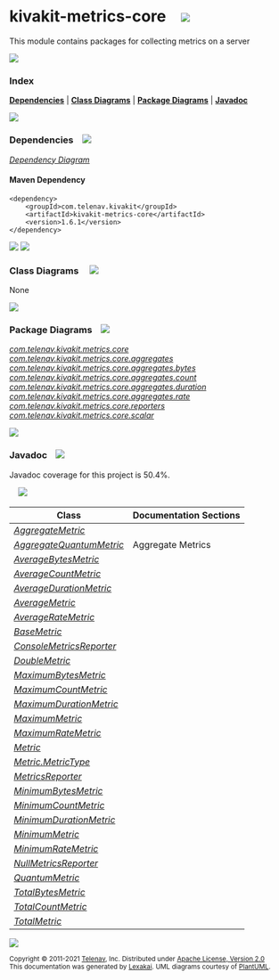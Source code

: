 [//]: # (start-user-text)



[//]: # (end-user-text)

# kivakit-metrics-core &nbsp;&nbsp; <img src="https://telenav.github.io/telenav-assets/images/images/icons/ruler-64.png" srcset="https://telenav.github.io/telenav-assets/images/images/icons/ruler-64-2x.png 2x"/>

This module contains packages for collecting metrics on a server

<img src="https://telenav.github.io/telenav-assets/images/separators/horizontal-line-512.png" srcset="https://telenav.github.io/telenav-assets/images/separators/horizontal-line-512-2x.png 2x"/>

### Index



[**Dependencies**](#dependencies) | [**Class Diagrams**](#class-diagrams) | [**Package Diagrams**](#package-diagrams) | [**Javadoc**](#javadoc)

<img src="https://telenav.github.io/telenav-assets/images/separators/horizontal-line-512.png" srcset="https://telenav.github.io/telenav-assets/images/separators/horizontal-line-512-2x.png 2x"/>

### Dependencies <a name="dependencies"></a> &nbsp;&nbsp; <img src="https://telenav.github.io/telenav-assets/images/icons/dependencies-32.png" srcset="https://telenav.github.io/telenav-assets/images/icons/dependencies-32-2x.png 2x"/>

[*Dependency Diagram*](https://www.kivakit.org/1.6.1/lexakai/kivakit-extensions/kivakit-metrics/core/documentation/diagrams/dependencies.svg)

#### Maven Dependency

    <dependency>
        <groupId>com.telenav.kivakit</groupId>
        <artifactId>kivakit-metrics-core</artifactId>
        <version>1.6.1</version>
    </dependency>

<img src="https://telenav.github.io/telenav-assets/images/separators/horizontal-line-128.png" srcset="https://telenav.github.io/telenav-assets/images/separators/horizontal-line-128-2x.png 2x"/>

[//]: # (start-user-text)



[//]: # (end-user-text)

<img src="https://telenav.github.io/telenav-assets/images/separators/horizontal-line-128.png" srcset="https://telenav.github.io/telenav-assets/images/separators/horizontal-line-128-2x.png 2x"/>

### Class Diagrams <a name="class-diagrams"></a> &nbsp; &nbsp; <img src="https://telenav.github.io/telenav-assets/images/icons/diagram-40.png" srcset="https://telenav.github.io/telenav-assets/images/icons/diagram-40-2x.png 2x"/>

None

<img src="https://telenav.github.io/telenav-assets/images/separators/horizontal-line-128.png" srcset="https://telenav.github.io/telenav-assets/images/separators/horizontal-line-128-2x.png 2x"/>

### Package Diagrams <a name="package-diagrams"></a> &nbsp;&nbsp; <img src="https://telenav.github.io/telenav-assets/images/icons/box-24.png" srcset="https://telenav.github.io/telenav-assets/images/icons/box-24-2x.png 2x"/>

[*com.telenav.kivakit.metrics.core*](https://www.kivakit.org/1.6.1/lexakai/kivakit-extensions/kivakit-metrics/core/documentation/diagrams/com.telenav.kivakit.metrics.core.svg)  
[*com.telenav.kivakit.metrics.core.aggregates*](https://www.kivakit.org/1.6.1/lexakai/kivakit-extensions/kivakit-metrics/core/documentation/diagrams/com.telenav.kivakit.metrics.core.aggregates.svg)  
[*com.telenav.kivakit.metrics.core.aggregates.bytes*](https://www.kivakit.org/1.6.1/lexakai/kivakit-extensions/kivakit-metrics/core/documentation/diagrams/com.telenav.kivakit.metrics.core.aggregates.bytes.svg)  
[*com.telenav.kivakit.metrics.core.aggregates.count*](https://www.kivakit.org/1.6.1/lexakai/kivakit-extensions/kivakit-metrics/core/documentation/diagrams/com.telenav.kivakit.metrics.core.aggregates.count.svg)  
[*com.telenav.kivakit.metrics.core.aggregates.duration*](https://www.kivakit.org/1.6.1/lexakai/kivakit-extensions/kivakit-metrics/core/documentation/diagrams/com.telenav.kivakit.metrics.core.aggregates.duration.svg)  
[*com.telenav.kivakit.metrics.core.aggregates.rate*](https://www.kivakit.org/1.6.1/lexakai/kivakit-extensions/kivakit-metrics/core/documentation/diagrams/com.telenav.kivakit.metrics.core.aggregates.rate.svg)  
[*com.telenav.kivakit.metrics.core.reporters*](https://www.kivakit.org/1.6.1/lexakai/kivakit-extensions/kivakit-metrics/core/documentation/diagrams/com.telenav.kivakit.metrics.core.reporters.svg)  
[*com.telenav.kivakit.metrics.core.scalar*](https://www.kivakit.org/1.6.1/lexakai/kivakit-extensions/kivakit-metrics/core/documentation/diagrams/com.telenav.kivakit.metrics.core.scalar.svg)

<img src="https://telenav.github.io/telenav-assets/images/separators/horizontal-line-128.png" srcset="https://telenav.github.io/telenav-assets/images/separators/horizontal-line-128-2x.png 2x"/>

### Javadoc <a name="javadoc"></a> &nbsp;&nbsp; <img src="https://telenav.github.io/telenav-assets/images/icons/books-24.png" srcset="https://telenav.github.io/telenav-assets/images/icons/books-24-2x.png 2x"/>

Javadoc coverage for this project is 50.4%.  
  
&nbsp; &nbsp; <img src="https://telenav.github.io/telenav-assets/images/meters/meter-50-96.png" srcset="https://telenav.github.io/telenav-assets/images/meters/meter-50-96-2x.png 2x"/>




| Class | Documentation Sections |
|---|---|
| [*AggregateMetric*](https://www.kivakit.org/1.6.1/javadoc/kivakit-extensions/kivakit.metrics.core/////////////////////////////////////////////////.html) |  |  
| [*AggregateQuantumMetric*](https://www.kivakit.org/1.6.1/javadoc/kivakit-extensions/kivakit.metrics.core///////////////////////////////////////////////////////////////////.html) | Aggregate Metrics |  
| [*AverageBytesMetric*](https://www.kivakit.org/1.6.1/javadoc/kivakit-extensions/kivakit.metrics.core/////////////////////////////////////////////////////////////////////.html) |  |  
| [*AverageCountMetric*](https://www.kivakit.org/1.6.1/javadoc/kivakit-extensions/kivakit.metrics.core/////////////////////////////////////////////////////////////////////.html) |  |  
| [*AverageDurationMetric*](https://www.kivakit.org/1.6.1/javadoc/kivakit-extensions/kivakit.metrics.core///////////////////////////////////////////////////////////////////////////.html) |  |  
| [*AverageMetric*](https://www.kivakit.org/1.6.1/javadoc/kivakit-extensions/kivakit.metrics.core//////////////////////////////////////////////////////////.html) |  |  
| [*AverageRateMetric*](https://www.kivakit.org/1.6.1/javadoc/kivakit-extensions/kivakit.metrics.core///////////////////////////////////////////////////////////////////.html) |  |  
| [*BaseMetric*](https://www.kivakit.org/1.6.1/javadoc/kivakit-extensions/kivakit.metrics.core////////////////////////////////////////////.html) |  |  
| [*ConsoleMetricsReporter*](https://www.kivakit.org/1.6.1/javadoc/kivakit-extensions/kivakit.metrics.core//////////////////////////////////////////////////////////////////.html) |  |  
| [*DoubleMetric*](https://www.kivakit.org/1.6.1/javadoc/kivakit-extensions/kivakit.metrics.core/////////////////////////////////////////////////////.html) |  |  
| [*MaximumBytesMetric*](https://www.kivakit.org/1.6.1/javadoc/kivakit-extensions/kivakit.metrics.core/////////////////////////////////////////////////////////////////////.html) |  |  
| [*MaximumCountMetric*](https://www.kivakit.org/1.6.1/javadoc/kivakit-extensions/kivakit.metrics.core/////////////////////////////////////////////////////////////////////.html) |  |  
| [*MaximumDurationMetric*](https://www.kivakit.org/1.6.1/javadoc/kivakit-extensions/kivakit.metrics.core///////////////////////////////////////////////////////////////////////////.html) |  |  
| [*MaximumMetric*](https://www.kivakit.org/1.6.1/javadoc/kivakit-extensions/kivakit.metrics.core//////////////////////////////////////////////////////////.html) |  |  
| [*MaximumRateMetric*](https://www.kivakit.org/1.6.1/javadoc/kivakit-extensions/kivakit.metrics.core///////////////////////////////////////////////////////////////////.html) |  |  
| [*Metric*](https://www.kivakit.org/1.6.1/javadoc/kivakit-extensions/kivakit.metrics.core////////////////////////////////////////.html) |  |  
| [*Metric.MetricType*](https://www.kivakit.org/1.6.1/javadoc/kivakit-extensions/kivakit.metrics.core///////////////////////////////////////////////////.html) |  |  
| [*MetricsReporter*](https://www.kivakit.org/1.6.1/javadoc/kivakit-extensions/kivakit.metrics.core/////////////////////////////////////////////////.html) |  |  
| [*MinimumBytesMetric*](https://www.kivakit.org/1.6.1/javadoc/kivakit-extensions/kivakit.metrics.core/////////////////////////////////////////////////////////////////////.html) |  |  
| [*MinimumCountMetric*](https://www.kivakit.org/1.6.1/javadoc/kivakit-extensions/kivakit.metrics.core/////////////////////////////////////////////////////////////////////.html) |  |  
| [*MinimumDurationMetric*](https://www.kivakit.org/1.6.1/javadoc/kivakit-extensions/kivakit.metrics.core///////////////////////////////////////////////////////////////////////////.html) |  |  
| [*MinimumMetric*](https://www.kivakit.org/1.6.1/javadoc/kivakit-extensions/kivakit.metrics.core//////////////////////////////////////////////////////////.html) |  |  
| [*MinimumRateMetric*](https://www.kivakit.org/1.6.1/javadoc/kivakit-extensions/kivakit.metrics.core///////////////////////////////////////////////////////////////////.html) |  |  
| [*NullMetricsReporter*](https://www.kivakit.org/1.6.1/javadoc/kivakit-extensions/kivakit.metrics.core///////////////////////////////////////////////////////////////.html) |  |  
| [*QuantumMetric*](https://www.kivakit.org/1.6.1/javadoc/kivakit-extensions/kivakit.metrics.core//////////////////////////////////////////////////////.html) |  |  
| [*TotalBytesMetric*](https://www.kivakit.org/1.6.1/javadoc/kivakit-extensions/kivakit.metrics.core///////////////////////////////////////////////////////////////////.html) |  |  
| [*TotalCountMetric*](https://www.kivakit.org/1.6.1/javadoc/kivakit-extensions/kivakit.metrics.core///////////////////////////////////////////////////////////////////.html) |  |  
| [*TotalMetric*](https://www.kivakit.org/1.6.1/javadoc/kivakit-extensions/kivakit.metrics.core////////////////////////////////////////////////////////.html) |  |  

[//]: # (start-user-text)



[//]: # (end-user-text)

<img src="https://telenav.github.io/telenav-assets/images/separators/horizontal-line-512.png" srcset="https://telenav.github.io/telenav-assets/images/separators/horizontal-line-512-2x.png 2x"/>

<sub>Copyright &#169; 2011-2021 [Telenav](https://telenav.com), Inc. Distributed under [Apache License, Version 2.0](LICENSE)</sub>  
<sub>This documentation was generated by [Lexakai](https://lexakai.org). UML diagrams courtesy of [PlantUML](https://plantuml.com).</sub>
